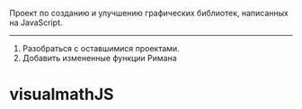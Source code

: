 <!doctype html>

Проект по созданию и улучшению графических библиотек, написанных на JavaScript.</title>
***
1)  Разобраться с оставшимися  проектами.
2)  Добавить измененные функции Римана
# visualmathJS

